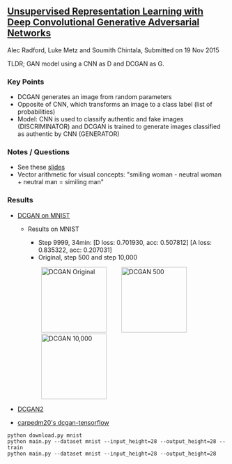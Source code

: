 ## [Unsupervised Representation Learning with Deep Convolutional Generative Adversarial Networks](https://arxiv.org/abs/1511.06434)
Alec Radford, Luke Metz and Soumith Chintala, Submitted on 19 Nov 2015

TLDR; GAN model using a CNN as D and DCGAN as G.

### Key Points
* DCGAN generates an image from random parameters
* Opposite of CNN, which transforms an image to a class label (list of probabilities)
* Model: CNN is used to classify authentic and fake images (DISCRIMINATOR) and DCGAN is trained to generate images classified as authentic by CNN (GENERATOR)

### Notes / Questions
* See these [slides](https://www.slideshare.net/enakai/dcgan-how-does-it-work)
* Vector arithmetic for visual concepts: "smiling woman - neutral woman + neutral man = similing man"

### Results

* [DCGAN on MNIST](https://github.com/roatienza/Deep-Learning-Experiments/blob/master/Experiments/Tensorflow/GAN/dcgan_mnist.py)
   * Results on MNIST
      * Step 9999, 34min: [D loss: 0.701930, acc: 0.507812]  [A loss: 0.835322, acc: 0.207031]
      * Original, step 500 and step 10,000

      <p align="left">
        <img src="https://github.com/gcunhase/PaperNotes/blob/master/notes/imgs/dcgan_mnist.png" width="150" alt="DCGAN Original" hspace="30">
        <img src="https://github.com/gcunhase/PaperNotes/blob/master/notes/imgs/dcgan_mnist500.png" width="150" alt="DCGAN 500">
        <img src="https://github.com/gcunhase/PaperNotes/blob/master/notes/imgs/dcgan_mnist10000.png" width="150" alt="DCGAN 10,000" hspace="30">
      </p>

* [DCGAN2](https://github.com/jacobgil/keras-dcgan/blob/master/dcgan.py)

* [carpedm20's dcgan-tensorflow](https://github.com/carpedm20/DCGAN-tensorflow)

```
python download.py mnist
python main.py --dataset mnist --input_height=28 --output_height=28 --train
python main.py --dataset mnist --input_height=28 --output_height=28
```
